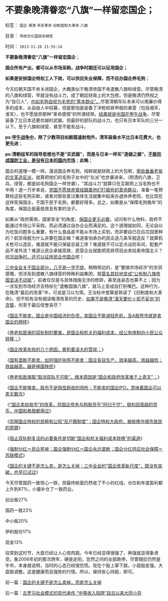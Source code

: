 # 不要象晚清眷恋“八旗”一样留恋国企；

标签： `国企` `满清` `辛亥革命` `旧制度和大革命` `八旗` 

目录： `传统文化国民劣根性`

时间： `2013-11-26 21:55:14`

**不要象晚清眷恋“八旗”一样留恋国企**；

**国企所有产出，都可以从市场采购，战争时期还可以征用国企；**

**如果是安排国企特权工人下岗，可以供应失业保障，而不应办国企养毛狗**；

今天红朝天国不肯关闭国企，大概类似于晚清帝国不肯遣散八旗和绿营。尽管晚清的八旗和绿营，早就没有战斗力，成了朝廷财政上的大包袱，但是晚清仍然视之为“自已人”，[也如毛狗自视为毛党的“基本群众”。](../../../2009/8/6/有破坏无建设的血酬英雄值多少良心赏赐？.md)尽管清朝军队本来可以用廉价得多的成本，从自由人中招募，但是那怕是装备了洋枪和铁甲舰的勇营（包括湘军，淮军），也不愿放弃那种“革命感情”的所谓纽带。[结果就是中国在甲午战争](../../../2010/5/30/抓生产促GDP，不如“抓就业促消费”.md)，尽管装备了比日本还要优越的武器，但最好的部队的战斗力，也只有日本军队的三分一以下。至于八旗和绿营，甚至不能有战斗。

**ps:[甲午战争中](../../../2011/8/18/冤杀方伯谦！.md)，除了少数项目如舰载速射炮外，清军装备水平比日本花费大，也更先进**；

**ps:清朝组军的指导思想也不是“买武器”，而是与日本一样买“造器之器”，[不能形成国防工业，是没有日本的国内市场](../../../2011/1/15/战场优势一分钟，市场经济十年功.md)**；**此略**；

国企的道理一模一样。漫说国企养毛狗，纯粹就是财政上的大包袱，[那些垂垂老矣的文革造反派](../../../2009/8/5/罗马独裁官科尔涅尼乌斯.苏拉和他的近卫军.md)，就算把他们的毛狗子女中的“左派”也世袭进来，（明清的八旗，卫兵，绿营，都是如毛狗国企一样世袭），“其战斗力”就算只在互联网上当毛狗也不中用！退一万步来说，[党国不愿放弃曾经跟着他们打砸抢的革命群众](../../../2009/8/6/一些可怜人有其可憎之处.md)，准备一笔预算给这些毛狗买断，或者对那些爱过集体生活就集中起来办退休养老院，也比现在这样死保国企，于国于民于毛狗，都要好得多。总之，如果是从“保障毛狗晚年”的角度，保国企是最低效且有害的法子。

如果从“政府需用，国家安全”的角度，[保国企更无必要](../../../2012/7/4/国企适用于亡国灭种威胁下的卫国战争.md)。试问有什么物料，政府不能通过市场公平采购，而必须通过自办企业而满足的。这个道理就如同，无论自以为吃饭问题多么重要，有什么食品是不能从市场上买到，而非要自已在后花园里种的？航空母舰为什么非要在国企做？难道害怕承办的民企造几条军舰造反？就算机关枪可以造反，难道就不能只保留总装工序？难道就不可以定点设防车间，配套产品不准外流？难道让民企承接高铁，民营企业就能把高铁项目出卖给美帝国主义？[何况战争时，还可以征用民企作国企](../../../2012/5/27/国企是政府机关的延伸，苏联因国企而亡国.md)呢！

[三中全会关于国企部分，几乎是一字不提](../../../2012/7/4/国企是卖国殃民的极品，对愤青仍存幻想的公知.md)。稍稍带边的，是“要搞市场经济”的空洞感慨，但涉及到遣散八旗绿营的特殊利益集团，就[莫名其妙地变成“公有制八旗帝国坚决不动摇](../../../2012/7/4/国企是卖国殃民的极品，对愤青仍存幻想的公知.md)”。前者仅仅是与具体措施无涉的修辞，甚至连姿态也算不上；因为一涉及到市场经济去特权化“遣散国旗八旗”，就马上变成自打别嘴巴。这种行为，在晚清“最后的改革”中，可说是习以为常。王治标中堂算是熟读了《旧制度和大革命》，但不知有没有细读晚清改革的历史，[如果不是晚清“漫天要价＋拒不妥协”的贪婪](../../../2013/11/24/女人法则＋暴力＝血酬法则＝革命；传统文化阻截了中国的民主进程.md)，何至于最后信誉丧尽？

《[国企不能卖，国企是中国经济的负债，卖国企不能减轻危机，及A股熊市就是卖国企的榜样](../../../2013/10/14/中美债务危机对比，卖国企不能减轻财政危机，A股的榜样.md)》

《[养老和医保的双轨制的要害，是国企和机关的福利成本，经公有体制向小民公众转移；](../../../2013/11/6/养老和医保双轨制的剖析：反不掉，也不必反；.md)》

《[国企改革失败的几个原因，累积着滚大的雪球；](../../../2013/11/12/国企改革失败的几个原因，累积着滚大的雪球.md)》

《[国有垄断不能卖，如同强奸执照不能卖；国企盲目生产，效率越高，效益越低；效益越高，越是祸国殃民](../../../2013/11/14/国企不能卖，如强奸执照不能卖，应鼓励国有资产流失.md)》

《[养老和医保取“取消双轨不可能”，根本原因是“国企和政府改革难于上青天”；](../../../2013/11/14/改革十年多来寸步难行，因为民粹公知们贼喊捉贼.md)》

《[国企不能够卖，股市不是隐性税收的场所；不能卖的国企IPO，意味着国企可以卖无数次](../../../2013/11/16/国企不能够卖，国企却无数次IPO，股市成了国企隐性税收工具.md)》

《[“国企卖给股市”的改革，将国企债务与购股货币“同归于尽”，借机回笼超的货币，中国和希腊都用过](../../../2013/11/17/权权社会“解决流动性过剩”在历史上的三种方法.md)》

《[崇拜国企特权的民粹和公知“反户籍制度”；国企特权大政府，被偷换作城市居民的原罪](../../../2013/11/17/社会主义制度中的特权最大化定律,茅于轼悖误和WBagehot现象.md)》

《[阻止双轨制复活的必要条件是切断“国企和机关福利成本转移”的渠道](../../../2013/11/20/三中全会“日本模式”的改革意向,双轨制之“永远不死”的充要条件.md)》

《[强制分红＝民企死掉；国企强制分红＝国企永远垄断；国企分红供应社会保障＝苏联模式](../../../2013/11/20/强制分红＝民企死掉；国企强制分红＝永远垄断；及苏联模式.md)》

《[国企的关键不是怎么卖，是怎么关掉；三中全会的“国企改革新尺度”，既没有突破，也早已试过](../../../2013/11/26/国企的关键不是怎么卖掉，而是怎么关掉.md)》

今天尽管国药一致惊心一跌，但最终帐面仍然收了不小的红线，仓位和年度盈利都上升到87%，小量补仓了一致药业。

创业板27%

国药一致23%

中小板20%

伊利股份17%

现金13%

往常到这时节，大盘已经让人心惊肉跳。今年已经显得很强了，再强就显得象诱空。象2006年初的那次跨年，硬是走阳，忽然之间的全部跌停，尽管随后仍然是牛市，本身就说明，当时的心态已经很恐慌。现在个股上窜下跳，小盘股走强，大盘股调整。这是健康而且强势的行情。所以，保持安心持股，即可。



前一篇：[国企的关键不是怎么卖掉，而是怎么关掉](../../../2013/11/26/国企的关键不是怎么卖掉，而是怎么关掉.md)

后一篇：[古罗马社会模式的现代承传,“中等收入陷阱”自古以来大同小异](../../../2013/11/27/古罗马社会模式的现代承传,“中等收入陷阱”自古以来大同小异.md)